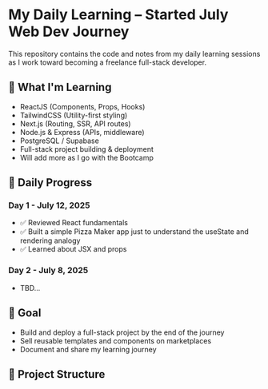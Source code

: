# My Daily Learning – Started July Web Dev Journey

This repository contains the code and notes from my daily learning sessions as I work toward becoming a freelance full-stack developer.

## 🚀 What I'm Learning
- ReactJS (Components, Props, Hooks)
- TailwindCSS (Utility-first styling)
- Next.js (Routing, SSR, API routes)
- Node.js & Express (APIs, middleware)
- PostgreSQL / Supabase
- Full-stack project building & deployment
- Will add more as I go with the Bootcamp 

## 📅 Daily Progress

### Day 1 - July 12, 2025
- ✅ Reviewed React fundamentals
- ✅ Built a simple Pizza Maker app just to understand the useState and rendering analogy
- ✅ Learned about JSX and props

### Day 2 - July 8, 2025
- TBD...

## 🧠 Goal
- Build and deploy a full-stack project by the end of the journey
- Sell reusable templates and components on marketplaces
- Document and share my learning journey

## 📂 Project Structure

